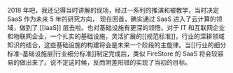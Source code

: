2018 年吧，我还记得当时讲解的现场，经过一系列的推演和被教学，当时决定 SaaS 作为未来 5 年的研究方向， 现在回首，确实通过 SaaS 进入了云计算的领域，做到了 [[IaaS]] 层去啦。也对基础设施有更深的领悟。对于 IT 和互联网企业和物联网企业，一个扎实的基础设施，灵活扩展的[[规范标准]]，行业的深耕领域知识的结合，这些基础设施的构建将会是未来一个阶段的主旋律。当[[行业的细分标准-基础设施层|行业细分标准]]制定完成后，类似 FireStore 的 SaaS 将会较容易的做出来了。说不定这时候，反而阴差阳错的实现了当初的目标。